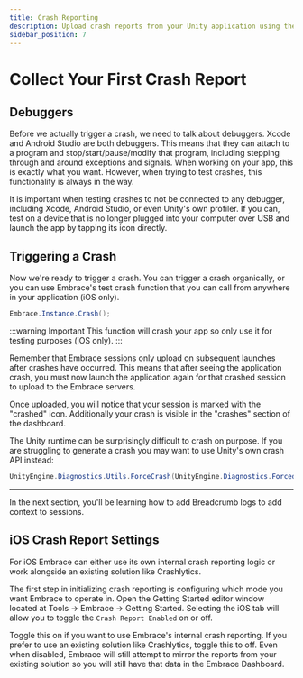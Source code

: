```yaml
---
title: Crash Reporting
description: Upload crash reports from your Unity application using the Embrace SDK
sidebar_position: 7
---
```


# Collect Your First Crash Report 

## Debuggers

Before we actually trigger a crash, we need to talk about debuggers. Xcode and Android Studio are both debuggers. This means that they can attach to a program and stop/start/pause/modify that program, including stepping through and around exceptions and signals. When working on your app, this is exactly what you want. However, when trying to test crashes, this functionality is always in the way.

It is important when testing crashes to not be connected to any debugger, including Xcode, Android Studio, or even Unity's own profiler. If you can, test on a device that is no longer plugged into your computer over USB and launch the app by tapping its icon directly.

## Triggering a Crash

Now we're ready to trigger a crash. You can trigger a crash organically, or you can use Embrace's test crash function that you can call from anywhere in your application (iOS only).

```cs
Embrace.Instance.Crash();
```

:::warning Important
This function will crash your app so only use it for testing purposes (iOS only).
:::

Remember that Embrace sessions only upload on subsequent launches after crashes have occurred.
This means that after seeing the application crash, you must now launch the application again for that crashed session to upload to the Embrace servers.

Once uploaded, you will notice that your session is marked with the "crashed" icon. Additionally your crash is visible in the "crashes" section of the dashboard.

The Unity runtime can be surprisingly difficult to crash on purpose. If you are struggling to generate a crash you may want to use Unity's own crash API instead:

```cs
UnityEngine.Diagnostics.Utils.ForceCrash(UnityEngine.Diagnostics.ForcedCrashCategory.Abort);
```

---

In the next section, you'll be learning how to add Breadcrumb logs to add context to sessions. 

## iOS Crash Report Settings

For iOS Embrace can either use its own internal crash reporting logic or work alongside an existing solution like Crashlytics.

The first step in initializing crash reporting is configuring which mode you want Embrace to operate in.
Open the Getting Started editor window located at Tools -> Embrace -> Getting Started. Selecting the iOS tab will allow you to toggle the `Crash Report Enabled` on or off.

Toggle this on if you want to use Embrace's internal crash reporting.
If you prefer to use an existing solution like Crashlytics, toggle this to off.
Even when disabled, Embrace will still attempt to mirror the reports from your existing solution so you will still have that data in the Embrace Dashboard.
